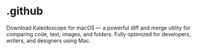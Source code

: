 # .github
Download Kaleidoscope for macOS — a powerful diff and merge utility for comparing code, text, images, and folders. Fully optimized for developers, writers, and designers using Mac.
